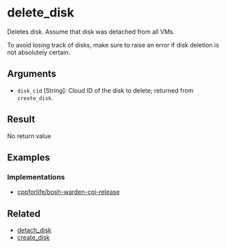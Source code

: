 # delete_disk

Deletes disk. Assume that disk was detached from all VMs.

To avoid losing track of disks, make sure to raise an error if disk deletion is not absolutely certain.


## Arguments

 * `disk_cid` [String]: Cloud ID of the disk to delete; returned from `create_disk`.


## Result

No return value


## Examples


### Implementations

 * [cppforlife/bosh-warden-cpi-release](https://github.com/cloudfoundry/bosh-warden-cpi-release/blob/master/src/bosh-warden-cpi/action/delete_disk.go)


## Related

 * [detach_disk](detach-disk.md)
 * [create_disk](create-disk.md)
